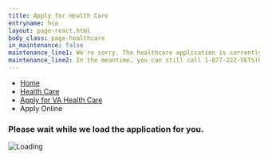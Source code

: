```yaml
---
title: Apply for Health Care
entryname: hca
layout: page-react.html
body_class: page-healthcare
in_maintenance: false
maintenance_line1: We're sorry. The healthcare application is currently down while we fix a few things. We will be back up as soon as we can.
maintenance_line2: In the meantime, you can still call 1-877-222-VETS(8387) and press 2 to complete this application over the phone.
---
```

<div id="main">
  <nav class="va-nav-breadcrumbs">
    <ul class="usa-grid va-nav-breadcrumbs-list" role="menubar" aria-label="Primary">
      <li><a href="/">Home</a></li>
      <li><a href="/healthcare/">Health Care</a></li>
      <li class="parent"><a href="/healthcare/apply/">Apply for VA Health Care</a></li>
      <li class="active">Apply Online</li>
    </ul>
  </nav>

  <div class="section">
    <div id="react-root">
      <div class="loading-message">
        <h3>Please wait while we load the application for you.</h3>
        <img src="/img/preloader-primary-darkest.gif" alt="Loading">
      </div>
    </div>
  </div>
  <!-- HCA Application End -->
</div>

